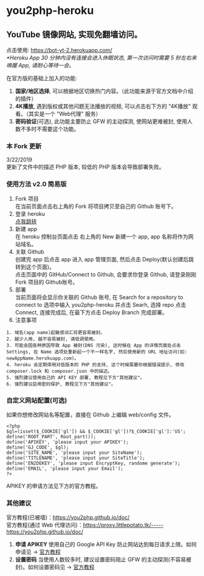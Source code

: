 # you2php-heroku

## YouTube 镜像网站, 实现免翻墙访问。
点击使用: https://bot-yt-2.herokuapp.com/<br>
<i>*Heroku App 30 分钟内没有连接会进入休眠状态, 第一次访问时需要 5 秒左右来唤醒 App, 请耐心等待一会。</i>

在官方版的基础上加入的功能:<br> 
1. <b>国家/地区选择</b>, 可以根据地区切换热门内容。（此功能来源于官方文档中介绍的插件）<br>
2. <b>4K播放</b>, 遇到版权或其他问题无法播放的视频, 可以点击右下方的 "4K播放" 观看。（其实是一个 "Web代理" 服务）<br>
3. <b>密码验证</b>(可选), 此功能主要防止 GFW 的主动探测, 使网站更难被封, 使用人数不多时不需要这个功能。<br>

### 本 Fork 更新
3/22/2019<br>
更新了文件中的描述 PHP 版本, 较低的 PHP 版本会导致部署失败。<br>

### 使用方法 v2.0 简易版
1. Fork 项目<br>
在当前页面点击右上角的 Fork 将项目拷贝至自己的 Github 账号下。<br>
2. 登录 heroku<br>
<a href="https://dashboard.heroku.com/apps">点我跳转</a><br>
3. 新建 app<br>
在 heroku 控制台页面点击 右上角的 New 新建一个 app, app 名称将作为网站域名。<br>
4. 关联 Github<br>
创建完 app 后点击 app 进入 app 管理页面, 然后点击 Deploy(默认创建后跳转到这个页面)。<br>
点击页面中的 GitHub/Connect to Github, 会要求你登录 Github, 请登录刚刚 Fork 项目的 Github账号。<br>
5. 部署<br>
当前页面将会显示你关联的 Github 账号, 在 Search for a repository to connect to 选项中输入 you2php-heroku
并点击 Searh, 选择 repo 点击 Connect, 连接完成后, 在最下方点击 Deploy Branch 完成部署。<br>
6. 注意事项<br>
```
1. 域名(app name)起敏感词汇将更容易被封。
2. 越少人用, 越不容易被封, 请低调使用。
3. 可能会因各种原因导致 App 被封(DNS 污染), 这时候在 App 的详情页面处点击 Settings, 在 Name 选项处重新起一个不一样名字, 然后使用新的 URL 地址访问(如: newAppName.herokuapp.com)。
4. heroku 会定期停用对低版本的 PHP 的支持, 这个时候需要你根据错误提示, 修改 composer.lock 和 composer.json 中的描述。
5. 强烈建议使用自己的 API KEY 部署, 教程见下方"其他建议"。
6. 强烈建议启用密码保护, 教程见下方"其他建议"。
```

### 自定义网站配置(可选)
如果你想修改网站名等配置，直接在 Github 上编辑 web/config 文件。<br>
```
<?php
$gl=(isset($_COOKIE['gl']) && $_COOKIE['gl'])?$_COOKIE['gl']:'US';
define('ROOT_PART', Root_part());
define('APIKEY', 'please input your APIKEY');
define('GJ_CODE', $gl);
define('SITE_NAME', 'please input your SiteName');
define('TITLENAME', 'please input your SiteTitle');
define('EN2DEKEY', 'please input EncryptKey, randome generate');
define('EMAIL', 'please input your Email');
?>
```
APIKEY 的申请方法见下方的官方教程。

### 其他建议
官方教程(已被墙)：<a href="https://you2php.github.io/doc/">https://you2php.github.io/doc/</a><br>
官方教程(通过 Web 代理访问)：<a href="https://proxy.littlepotato.tk/-----https://you2php.github.io/doc/">https://proxy.littlepotato.tk/-----https://you2php.github.io/doc/</a><br>
1. <b>申请 APIKEY</b> 使用自己的 Google API Key 防止网站达到每日请求上限。如何申请见 -> <a href="https://you2php.github.io/doc/">官方教程</a><br>
2. <b>设置密码</b> 当使用人数较多时, 建议设置密码阻止 GFW 的主动探测(不容易被封)。如何设置密码见 -> <a href="https://you2php.github.io/doc/">官方教程</a><br>
